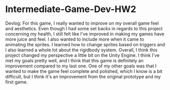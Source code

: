 # Intermediate-Game-Dev-HW2
Devlog:
For this game, I really wanted to improve on my overall game feel and aesthetics. Even though I had some set backs in regards to this project concerning my health, I still felt like I've improved in making my games have more juice and feel. I also wanted to include more when it came to animating the sprites. I learned how to change sprites based on triggers and I also learned a whole lot about the rigidbody system. Overall, I think this project changed my perspective a little bit on the Unity Engine. I think I've met my goals pretty well, and I think that this game is definitely an improvement compared to my last one. One of my other goals was that I wanted to make the game feel complete and polished, which I know is a bit difficult, but I think it's an improvement from the original prototype and my first game. 